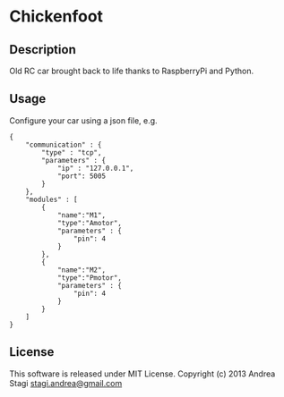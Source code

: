 Chickenfoot
===========

Description
-----------
Old RC car brought back to life thanks to RaspberryPi and Python.

Usage
-----
Configure your car using a json file, e.g.
```
{
    "communication" : {
        "type" : "tcp",
        "parameters" : {  
            "ip" : "127.0.0.1",
            "port": 5005
        }
    },
    "modules" : [
        {
            "name":"M1",
            "type":"Amotor",
            "parameters" : { 
                "pin": 4
            }
        },
        {
            "name":"M2",
            "type":"Pmotor",
            "parameters" : { 
                "pin": 4
            }
        }
    ]
}
```
License
-------
This software is released under MIT License. Copyright (c) 2013 Andrea Stagi <stagi.andrea@gmail.com>
